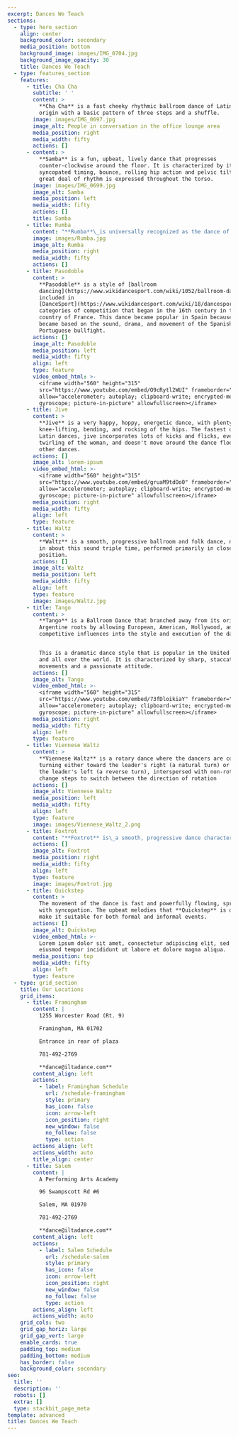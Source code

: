 ```yaml
---
excerpt: Dances We Teach
sections:
  - type: hero_section
    align: center
    background_color: secondary
    media_position: bottom
    background_image: images/IMG_0704.jpg
    background_image_opacity: 30
    title: Dances We Teach
  - type: features_section
    features:
      - title: Cha Cha
        subtitle: ' '
        content: >
          **Cha Cha** is a fast cheeky rhythmic ballroom dance of Latin American
          origin with a basic pattern of three steps and a shuffle.
        image: images/IMG_0697.jpg
        image_alt: People in conversation in the office lounge area
        media_position: right
        media_width: fifty
        actions: []
      - content: >
          **Samba** is a fun, upbeat, lively dance that progresses
          counter-clockwise around the floor. It is characterized by its
          syncopated timing, bounce, rolling hip action and pelvic tilt and a
          great deal of rhythm is expressed throughout the torso.
        image: images/IMG_0699.jpg
        image_alt: Samba
        media_position: left
        media_width: fifty
        actions: []
        title: Samba
      - title: Rumba
        content: "**Rumba**\_is universally recognized as the dance of love. It is danced to slow, sensual music with a Latin beat and features a hip action known as “Cuban Motion”. Rumba is derived from the Afro-Caribbean dance “Son” and has been popular in this country as a ballroom dance since the 1930's.\n"
        image: images/Rumba.jpg
        image_alt: Rumba
        media_position: right
        media_width: fifty
        actions: []
      - title: Pasodoble
        content: >
          **Pasodoble** is a style of [ballroom
          dancing](https://www.wikidancesport.com/wiki/1052/ballroom-dance)
          included in
          [DanceSport](https://www.wikidancesport.com/wiki/18/dancesport)
          categories of competition that began in the 16th century in the
          country of France. This dance became popular in Spain because it
          became based on the sound, drama, and movement of the Spanish and
          Portuguese bullfight.
        actions: []
        image_alt: Pasodoble
        media_position: left
        media_width: fifty
        align: left
        type: feature
        video_embed_html: >-
          <iframe width="560" height="315"
          src="https://www.youtube.com/embed/O9cRytl2WUI" frameborder="0"
          allow="accelerometer; autoplay; clipboard-write; encrypted-media;
          gyroscope; picture-in-picture" allowfullscreen></iframe>
      - title: Jive
        content: >
          **Jive** is a very happy, hoppy, energetic dance, with plenty of
          knee-lifting, bending, and rocking of the hips. The fastest of the
          Latin dances, jive incorporates lots of kicks and flicks, even
          twirling of the woman, and doesn't move around the dance floor like
          other dances.
        actions: []
        image_alt: lorem-ipsum
        video_embed_html: >-
          <iframe width="560" height="315"
          src="https://www.youtube.com/embed/gruaM9tdOo0" frameborder="0"
          allow="accelerometer; autoplay; clipboard-write; encrypted-media;
          gyroscope; picture-in-picture" allowfullscreen></iframe>
        media_position: right
        media_width: fifty
        align: left
        type: feature
      - title: Waltz
        content: >
          **Waltz** is a smooth, progressive ballroom and folk dance, normally
          in about this sound triple time, performed primarily in closed
          position.
        actions: []
        image_alt: Waltz
        media_position: left
        media_width: fifty
        align: left
        type: feature
        image: images/Waltz.jpg
      - title: Tango
        content: >
          **Tango** is a Ballroom Dance that branched away from its original
          Argentine roots by allowing European, American, Hollywood, and
          competitive influences into the style and execution of the dance.


          This is a dramatic dance style that is popular in the United States
          and all over the world. It is characterized by sharp, staccato
          movements and a passionate attitude.
        actions: []
        image_alt: Tango
        video_embed_html: >-
          <iframe width="560" height="315"
          src="https://www.youtube.com/embed/73fDloikiaY" frameborder="0"
          allow="accelerometer; autoplay; clipboard-write; encrypted-media;
          gyroscope; picture-in-picture" allowfullscreen></iframe>
        media_position: right
        media_width: fifty
        align: left
        type: feature
      - title: Viennese Waltz
        content: >
          **Viennese Waltz** is a rotary dance where the dancers are constantly
          turning either toward the leader's right (a natural turn) or toward
          the leader's left (a reverse turn), interspersed with non-rotating
          change steps to switch between the direction of rotation
        actions: []
        image_alt: Viennese Waltz
        media_position: left
        media_width: fifty
        align: left
        type: feature
        image: images/Viennese_Waltz_2.png
      - title: Foxtrot
        content: "**Foxtrot** is\_a smooth, progressive dance characterized by long, continuous flowing movements across the dance floor. It is danced to big band (usually vocal) music. The dance is similar in its look to Waltz, although the rhythm is in a 4/4 time signature instead of 3/4.\n"
        actions: []
        image_alt: Foxtrot
        media_position: right
        media_width: fifty
        align: left
        type: feature
        image: images/Foxtrot.jpg
      - title: Quickstep
        content: >
          The movement of the dance is fast and powerfully flowing, sprinkled
          with syncopation. The upbeat melodies that **Quickstep** is danced to
          make it suitable for both formal and informal events.
        actions: []
        image_alt: Quickstep
        video_embed_html: >-
          Lorem ipsum dolor sit amet, consectetur adipiscing elit, sed do
          eiusmod tempor incididunt ut labore et dolore magna aliqua.
        media_position: top
        media_width: fifty
        align: left
        type: feature
  - type: grid_section
    title: Our Locations
    grid_items:
      - title: Framingham
        content: |
          1255 Worcester Road (Rt. 9)

          Framingham, MA 01702

          Entrance in rear of plaza

          781-492-2769

          **dance@iltadance.com**
        content_align: left
        actions:
          - label: Framingham Schedule
            url: /schedule-framingham
            style: primary
            has_icon: false
            icon: arrow-left
            icon_position: right
            new_window: false
            no_follow: false
            type: action
        actions_align: left
        actions_width: auto
        title_align: center
      - title: Salem
        content: |
          A Performing Arts Academy

          96 Swampscott Rd #6

          Salem, MA 01970

          781-492-2769

          **dance@iltadance.com**
        content_align: left
        actions:
          - label: Salem Schedule
            url: /schedule-salem
            style: primary
            has_icon: false
            icon: arrow-left
            icon_position: right
            new_window: false
            no_follow: false
            type: action
        actions_align: left
        actions_width: auto
    grid_cols: two
    grid_gap_horiz: large
    grid_gap_vert: large
    enable_cards: true
    padding_top: medium
    padding_bottom: medium
    has_border: false
    background_color: secondary
seo:
  title: ''
  description: ''
  robots: []
  extra: []
  type: stackbit_page_meta
template: advanced
title: Dances We Teach
---
```

